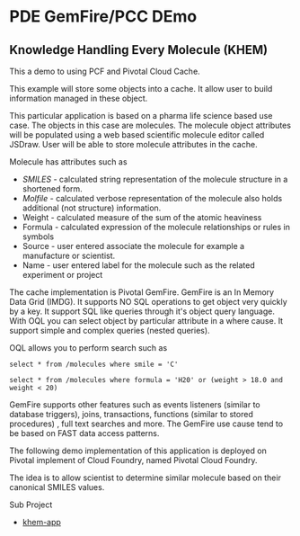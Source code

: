 # PDE GemFire/PCC DEmo
## Knowledge Handling Every Molecule (KHEM)

This a demo to using PCF and Pivotal Cloud Cache.

This example will store some objects into a cache. It allow user
to build information managed in these object.


This particular application is based on a pharma life science based use case.
The objects in this case are molecules. The molecule object attributes will
be populated using a web based scientific molecule editor called JSDraw.
User will be able to store molecule attributes in the cache.

Molecule has attributes such as

- *SMILES* - calculated string representation of the molecule structure in a shortened form.
- *Molfile* - calculated verbose representation of the molecule also holds additional (not structure) information.
- Weight - calculated measure of the sum of the atomic heaviness
- Formula - calculated expression of the molecule relationships or rules in symbols
- Source - user entered associate the molecule for example a manufacture or scientist.
- Name - user entered label for the molecule such as the related experiment or project

The cache implementation is Pivotal GemFire. GemFire is an In Memory Data Grid (IMDG).
It supports NO SQL operations to get object very quickly by a key. It support SQL like
queries through it's object query language. With OQL you can select object by particular
attribute in a where cause. It support simple and complex queries (nested queries).


OQL allows you to perform search such as

    select * from /molecules where smile = 'C'

    select * from /molecules where formula = 'H20' or (weight > 18.0 and weight < 20)


GemFire supports other features such as events listeners (similar to database triggers), joins, transactions, functions (similar to stored procedures) , full text searches and more. The GemFire use cause
tend to be based on FAST data access patterns.


The following demo implementation of this application is deployed on Pivotal implement of Cloud
Foundry, named Pivotal Cloud Foundry.







The idea is to allow scientist to determine similar molecule based
on their canonical SMILES values.


Sub Project

- [khem-app](https://github.com/ggreen/khem/tree/master/khem-app)
